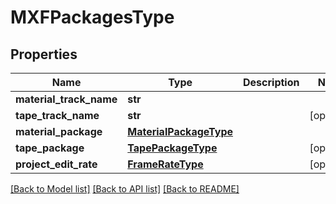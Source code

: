 # MXFPackagesType

## Properties
Name | Type | Description | Notes
------------ | ------------- | ------------- | -------------
**material_track_name** | **str** |  | 
**tape_track_name** | **str** |  | [optional] 
**material_package** | [**MaterialPackageType**](MaterialPackageType.md) |  | 
**tape_package** | [**TapePackageType**](TapePackageType.md) |  | [optional] 
**project_edit_rate** | [**FrameRateType**](FrameRateType.md) |  | [optional] 

[[Back to Model list]](../README.md#documentation-for-models) [[Back to API list]](../README.md#documentation-for-api-endpoints) [[Back to README]](../README.md)


